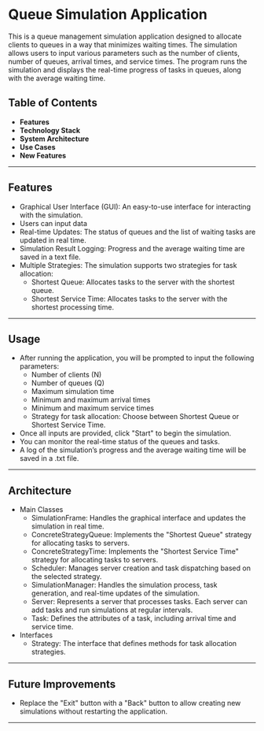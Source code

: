 # Queue Simulation Application
This is a queue management simulation application designed to allocate clients to queues in a way that minimizes waiting times. The simulation allows users to input various parameters such as the number of clients, number of queues, arrival times, and service times. The program runs the simulation and displays the real-time progress of tasks in queues, along with the average waiting time.

## Table of Contents
- **Features**
- **Technology Stack**
- **System Architecture**
- **Use Cases**
- **New Features**

---

## Features
- Graphical User Interface (GUI): An easy-to-use interface for interacting with the simulation.
- Users can input data
- Real-time Updates: The status of queues and the list of waiting tasks are updated in real time.
- Simulation Result Logging: Progress and the average waiting time are saved in a text file.
- Multiple Strategies: The simulation supports two strategies for task allocation:
  - Shortest Queue: Allocates tasks to the server with the shortest queue.
  - Shortest Service Time: Allocates tasks to the server with the shortest processing time.

---

## Usage
- After running the application, you will be prompted to input the following parameters:
  - Number of clients (N)
  - Number of queues (Q)
  - Maximum simulation time
  - Minimum and maximum arrival times
  - Minimum and maximum service times
  - Strategy for task allocation: Choose between Shortest Queue or Shortest Service Time.
- Once all inputs are provided, click "Start" to begin the simulation.
- You can monitor the real-time status of the queues and tasks.
- A log of the simulation’s progress and the average waiting time will be saved in a .txt file.

---

## Architecture
- Main Classes
  - SimulationFrame: Handles the graphical interface and updates the simulation in real time.
  - ConcreteStrategyQueue: Implements the "Shortest Queue" strategy for allocating tasks to servers.
  - ConcreteStrategyTime: Implements the "Shortest Service Time" strategy for allocating tasks to servers.
  - Scheduler: Manages server creation and task dispatching based on the selected strategy.
  - SimulationManager: Handles the simulation process, task generation, and real-time updates of the simulation.
  - Server: Represents a server that processes tasks. Each server can add tasks and run simulations at regular intervals.
  - Task: Defines the attributes of a task, including arrival time and service time.
- Interfaces
  - Strategy: The interface that defines methods for task allocation strategies.

---

## Future Improvements
- Replace the "Exit" button with a "Back" button to allow creating new simulations without restarting the application.

---
